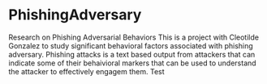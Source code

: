 # PhishingAdversary
Research on Phishing Adversarial Behaviors
This is a project with Cleotilde Gonzalez to study significant behavioral factors associated with phishing adversary.
Phishing attacks is a text based output from attackers that can indicate some of their behaivioral markers that can be used to understand the attacker to effectively engagem them.
Test
